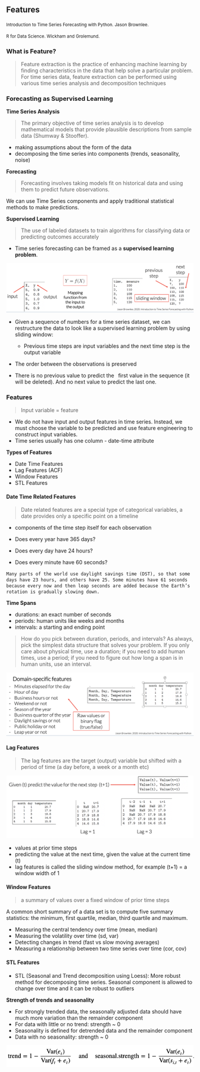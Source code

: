 ## Features

<small>Introduction to Time Series Forecasting with Python. Jason Brownlee.</small>

<small>R for Data Science. Wickham and Grolemund. </small>

### What is Feature?

> Feature extraction is the practice of enhancing machine learning by finding characteristics in the data that help solve a particular problem. For time series data, feature extraction can be performed using various time series analysis and decomposition techniques

### Forecasting as Supervised Learning

**Time Series Analysis**

> The primary objective of time series analysis is to develop mathematical models
that provide plausible descriptions from sample data (Shumway & Stooffer).

- making assumptions about the form of the data
- decomposing the time series into components (trends, seasonality, noise)

**Forecasting**

> Forecasting involves taking models fit on historical data and using them to predict future
observations.

We can use Time Series components and apply traditional statistical methods to make predictions.  

**Supervised Learning**

> The use of labeled datasets to train algorithms for classifying data or predicting outcomes accurately

- Time series forecasting can be framed as a **supervised learning problem**.

![](_static/feat1.png)


  - Given a sequence of numbers for a time series dataset, we can restructure the data to look like a supervised learning problem by using sliding window: 
      - Previous time steps are input variables and the next time step is the output variable

  - The order between the observations is preserved
  - There is no previous value to predict the  first value in the sequence (it will be deleted). And no next value to predict the last one.
  
  
### Features

> Input variable = feature

- We do not have input and output features in time series. Instead, we must choose the variable to be predicted and use feature engineering to construct input variables.
- Time series usually has one column - date-time attribute

**Types of Features**
   - Date Time Features                     
   - Lag Features (ACF)     
   - Window Features
   - STL Features     



#### Date Time Related Features

> Date related features are a special type of categorical variables, a date provides only a specific point on a timeline

-  components of the time step itself for each observation

- Does every year have 365 days?
- Does every day have 24 hours?
- Does every minute have 60 seconds?

```{note}
Many parts of the world use daylight savings time (DST), so that some days have 23 hours, and others have 25. Some minutes have 61 seconds because every now and then leap seconds are added because the Earth’s rotation is gradually slowing down.
```

**Time Spans**

- durations: an exact number of seconds
- periods: human units like weeks and months
- intervals: a starting and ending point

> How do you pick between duration, periods, and intervals? As always, pick the simplest data structure that solves your problem. If you only care about physical time, use a duration; if you need to add human times, use a period; if you need to figure out how long a span is in human units, use an interval.


![](_static/feat2.png)


#### Lag Features

> The lag features are the target (output) variable but shifted with a period of time (a day before, a week or a month etc)

![](_static/feat4.png)

- values at prior time steps
- predicting the value at the next time, given the value at the current time (t)
- lag features is called the sliding window method, for example (t+1) =  a window width of 1


#### Window Features

> a summary of values over a fixed window of prior time steps

A common short summary of a data set is to compute five summary statistics: the minimum, first quartile, median, third quartile and maximum.

- Measuring the central tendency over time (mean, median)
- Measuring the volatility over time (sd, var)
- Detecting changes in trend (fast vs slow moving averages)
- Measuring a relationship between two time series over time (cor, cov)


#### STL Features

- STL (Seasonal and Trend decomposition using Loess): More robust method for decomposing time series. Seasonal component is allowed to change over time and it can be robust to outliers 


**Strength of trends and seasonality**
     
     
- For strongly trended data, the seasonally adjusted data should have much more variation than the remainder component
- For data with little or no trend: strength ~ 0
- Seasonality is defined for detrended data and the remainder component
- Data with no seasonality: strength ~ 0

![](_static/feat3.png)